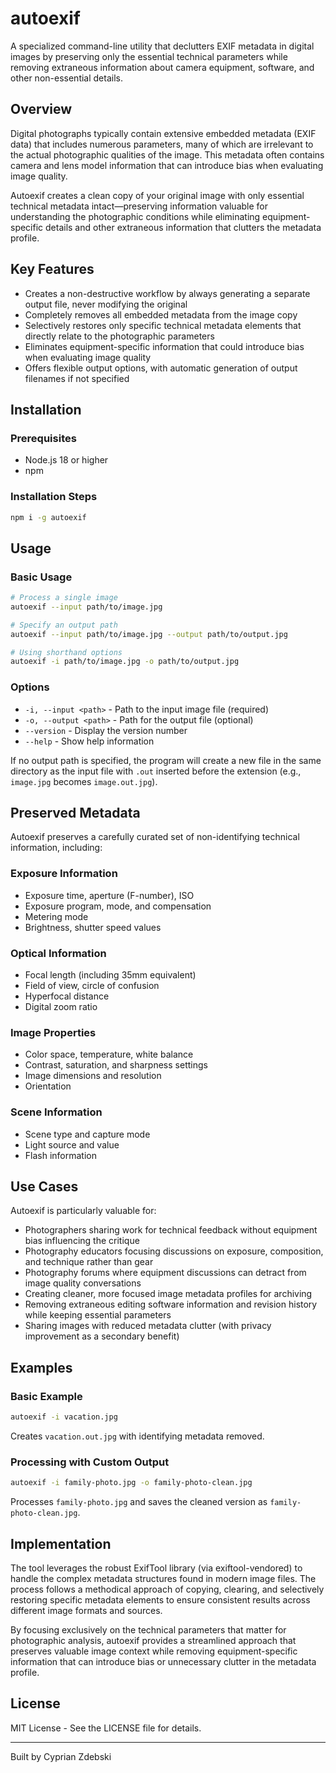 # autoexif

A specialized command-line utility that declutters EXIF metadata in digital images by preserving only the essential technical parameters while removing extraneous information about camera equipment, software, and other non-essential details.

## Overview

Digital photographs typically contain extensive embedded metadata (EXIF data) that includes numerous parameters, many of which are irrelevant to the actual photographic qualities of the image. This metadata often contains camera and lens model information that can introduce bias when evaluating image quality.

Autoexif creates a clean copy of your original image with only essential technical metadata intact—preserving information valuable for understanding the photographic conditions while eliminating equipment-specific details and other extraneous information that clutters the metadata profile.

## Key Features

- Creates a non-destructive workflow by always generating a separate output file, never modifying the original
- Completely removes all embedded metadata from the image copy
- Selectively restores only specific technical metadata elements that directly relate to the photographic parameters
- Eliminates equipment-specific information that could introduce bias when evaluating image quality
- Offers flexible output options, with automatic generation of output filenames if not specified

## Installation

### Prerequisites

- Node.js 18 or higher
- npm

### Installation Steps

```bash
npm i -g autoexif
```

## Usage

### Basic Usage

```bash
# Process a single image
autoexif --input path/to/image.jpg

# Specify an output path
autoexif --input path/to/image.jpg --output path/to/output.jpg

# Using shorthand options
autoexif -i path/to/image.jpg -o path/to/output.jpg
```

### Options

- `-i, --input <path>` - Path to the input image file (required)
- `-o, --output <path>` - Path for the output file (optional)
- `--version` - Display the version number
- `--help` - Show help information

If no output path is specified, the program will create a new file in the same directory as the input file with `.out` inserted before the extension (e.g., `image.jpg` becomes `image.out.jpg`).

## Preserved Metadata

Autoexif preserves a carefully curated set of non-identifying technical information, including:

### Exposure Information

- Exposure time, aperture (F-number), ISO
- Exposure program, mode, and compensation
- Metering mode
- Brightness, shutter speed values

### Optical Information

- Focal length (including 35mm equivalent)
- Field of view, circle of confusion
- Hyperfocal distance
- Digital zoom ratio

### Image Properties

- Color space, temperature, white balance
- Contrast, saturation, and sharpness settings
- Image dimensions and resolution
- Orientation

### Scene Information

- Scene type and capture mode
- Light source and value
- Flash information

## Use Cases

Autoexif is particularly valuable for:

- Photographers sharing work for technical feedback without equipment bias influencing the critique
- Photography educators focusing discussions on exposure, composition, and technique rather than gear
- Photography forums where equipment discussions can detract from image quality conversations
- Creating cleaner, more focused image metadata profiles for archiving
- Removing extraneous editing software information and revision history while keeping essential parameters
- Sharing images with reduced metadata clutter (with privacy improvement as a secondary benefit)

## Examples

### Basic Example

```bash
autoexif -i vacation.jpg
```

Creates `vacation.out.jpg` with identifying metadata removed.

### Processing with Custom Output

```bash
autoexif -i family-photo.jpg -o family-photo-clean.jpg
```

Processes `family-photo.jpg` and saves the cleaned version as `family-photo-clean.jpg`.

## Implementation

The tool leverages the robust ExifTool library (via exiftool-vendored) to handle the complex metadata structures found in modern image files. The process follows a methodical approach of copying, clearing, and selectively restoring specific metadata elements to ensure consistent results across different image formats and sources.

By focusing exclusively on the technical parameters that matter for photographic analysis, autoexif provides a streamlined approach that preserves valuable image context while removing equipment-specific information that can introduce bias or unnecessary clutter in the metadata profile.

## License

MIT License - See the LICENSE file for details.

---

Built by Cyprian Zdebski
